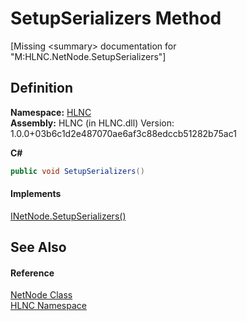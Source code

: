 # SetupSerializers Method


\[Missing &lt;summary&gt; documentation for "M:HLNC.NetNode.SetupSerializers"\]



## Definition
**Namespace:** <a href="N_HLNC">HLNC</a>  
**Assembly:** HLNC (in HLNC.dll) Version: 1.0.0+03b6c1d2e487070ae6af3c88edccb51282b75ac1

**C#**
``` C#
public void SetupSerializers()
```



#### Implements
<a href="M_HLNC_INetNode_SetupSerializers">INetNode.SetupSerializers()</a>  


## See Also


#### Reference
<a href="T_HLNC_NetNode">NetNode Class</a>  
<a href="N_HLNC">HLNC Namespace</a>  
